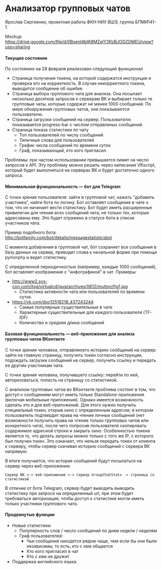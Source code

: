 # Анализатор групповых чатов

Ярослав Сергиенко, проектная работа ФКН НИУ ВШЭ, группа БПМИ141-1.

Mockup: https://drive.google.com/file/d/0BxenI4btK8MZelY3RzBJODZDMEU/view?usp=sharing

#### Текущее состояние

По состоянию на 28 февраля реализован следующий функционал

* Страница получения токена, на которой содержатся инструкции и проверка его на корректность. В случае некорректного токена, выводится сообщение об ошибке.
* Страница выбора группового чата для анализа. Она посылает несколько десятков запросов к серверам ВК и выбирает только те групповые чаты, которые содержат не менее 1000 сообщений. По мере обнаружения групповых чатов, они показываются пользователю.
* Страница загрузки сообщений на сервер. Пользователю показывается progress-bar с числом отправленых сообщений.
* Страница показа статистики по чату
   * Топ пользователей по числу сообщений
   * Типичные слова для пользователей
   * График числа сообщений по времени суток
   * Граф, показывающий, кто кого пригласил.

Проблемы: при частом использовании превышается лимит на число запросов к API. Эту проблему можно решить через написание VKscript, который будет выполняться на серверах ВК и будет достаточно одного запроса.


#### Минимальная функциональность &mdash; бот для Telegram

С точки зрения пользователя: зайти в групповой чат, нажать "добавить участника", найти бота по логину. Бот оставляет сообщение в чате о том, что он начинает вести статистику. Бот будет иметь расширенные привилегии для чтения всех сообщений чата, не только тех, которые адресованы ему. Это будет отражено в статусе бота в списке участников чата.

Пример подобного бота: http://botfamily.com/bot/details/messagestatisticsbot

С момента добавления в групповой чат, бот сохраняет все сообщения в базу данных на сервер, приводит слова к начальной форме при помощи pymorphy и ведет статистику.

С определенной периодичностью (например, каждые 1000 сообщений), бот вставляет изображение с "инфографикой" в чат. Примеры:
* http://www2.sys-con.com/itsg/virtualcd/java/archives/0812/mutton/fig1.jpg
  * Статистика активности чата или пользователей по времени суток.
* https://vk.com/doc12518218_437243244
  * Самые популярные существительные в чате
  * Характерные существительные для каждого пользователя (TF-IDF)
  * Количество и средняя длина сообщений

#### Базовая функциональность &mdash; веб-приложение для анализа групповых чатов ВКонтакте

С точки зрения человека, отправляюего историю сообщений на сервер: зайти на главную страницу, получить токен согласно инструкции, подождать загрузки сообщений на сервер, получить ссылку и передать ее другим участникам чата.

С точки зрения человека, получившего ссылку: перейти по ней, авторизоваться, попасть на страницу со статистикой.

С анализом групповых чатов во ВКонтакте проблема состоит в том, что доступ к сообщениям могут иметь только Standalone-приложения (включая мобильные приложения). Однако имеется возможность сделать это и для веб-приложений. Для этого нужно получить специальный токен, открыв окно с определенным адресом, в котором пользователь подтвердит права на чтение личных сообщений (нет возможности получить права на чтение только групповых чатов или конкретного чата), после чего попросив пользователя скопировать содержимое адресной строки и закрыть окно. Особенностью токена является то, что делать запросы можно только с того же IP, с которого был получен токен. Это означает, что нельзя передать токен от клиента к серверу, чтобы сервер скачивал историю сообщений с сервера ВК напрямую.

В итоге получается, что история сообщений будут посылаться на сервер через веб-приложение:

```
Сервер ВК <-> веб-приложение <-> Сервер GroupChatStats -> страница со статистикой
```

В отличие от бота Telegram, сервер будет выводить выводить статистику при запросе на определенный url, при этом будет требоваться авторизация, чтобы доступ к статистике могли иметь только участники группового чата.

#### Продвинутые функции

* Новые статистики:
  * Популярность слов / число сообщений по дням недели / неделям
  * Граф пользователей:
    * Чьи сообщения находятся рядом чаще, чем если бы они были независимы, то есть, кто с кем общается
    * Кто кого пригласил в чат
    * Кто с кем не дружит
* Поддержка английского языка
